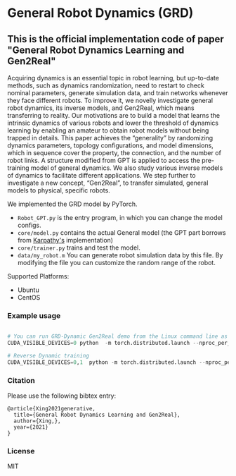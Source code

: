 # General Robot Dynamics (GRD)

## This is the official implementation code of paper "General Robot Dynamics Learning and Gen2Real"

Acquiring dynamics is an essential topic in robot
learning, but up-to-date methods, such as dynamics randomization, need to restart to check nominal parameters, generate
simulation data, and train networks whenever they face different
robots. To improve it, we novelly investigate general robot
dynamics, its inverse models, and Gen2Real, which means transferring to
reality. Our motivations are to build a model that learns the
intrinsic dynamics of various robots and lower the threshold of
dynamics learning by enabling an amateur to obtain robot models
without being trapped in details. This paper achieves the “generality”
by randomizing dynamics parameters, topology configurations,
and model dimensions, which in sequence cover the property, the
connection, and the number of robot links. A structure modified
from GPT is applied to access the pre-training model of general
dynamics. We also study various inverse models of dynamics to
facilitate different applications. We step further to investigate a
new concept, “Gen2Real”, to transfer simulated, general models
to physical, specific robots.

We implemented the GRD model by PyTorch.

- `Robot_GPT.py` is the entry program, in which you can change the model configs.
- `core/model.py` contains the actual General model (the GPT part borrows from [Karpathy's](https://github.com/karpathy/minGPT) implementation)
- `core/trainer.py` trains and test the model.
- `data/my_robot.m` You can generate robot simulation data by this file. By modifying the file you can customize the random range of the robot.

Supported Platforms:

- Ubuntu
- CentOS

### Example usage
```python

# You can run GRD-Dynamic Gen2Real demo from the Linux command line as follows
CUDA_VISIBLE_DEVICES=0 python  -m torch.distributed.launch --nproc_per_node=1 GRD.py

# Reverse Dynamic training
CUDA_VISIBLE_DEVICES=0,1  python -m torch.distributed.launch --nproc_per_node=2 GRD.py --mode_select=train --model_select=Reverse_Dynamic --batch_size=10 --learning_rate=2e-4 --learning_decay=True --train_epochs=1000  
```

### Citation

Please use the following bibtex entry:
```
@article{Xing2021generative,
  title={General Robot Dynamics Learning and Gen2Real},
  author={Xing,},
  year={2021}
}
```

### License

MIT